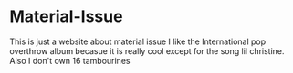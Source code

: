 # Material-Issue
This is just a website about material issue
I like the International pop overthrow album becasue it is really cool except for the song lil christine. Also I don't own 16 tambourines

